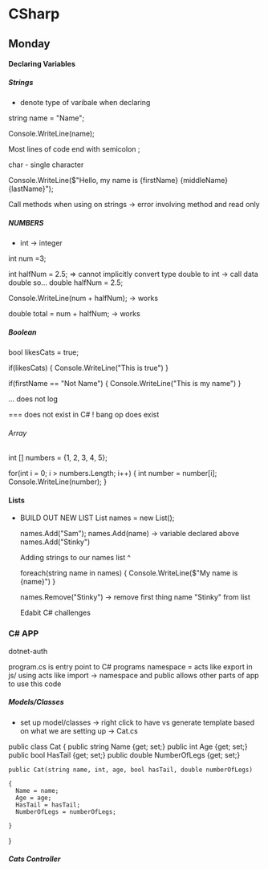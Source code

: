 # CSharp

<!-- SECTION -->
## Monday

<!-- NOTE curly bois go on line underneath method -->

#### Declaring Variables

##### Strings

  - denote type of varibale when declaring

string name = "Name";

Console.WriteLine(name);

<!-- NOTE c# will not compile/run with errors in code -->

Most lines of code end with semicolon ;

char - single character

<!-- NOTE STRING INTERPOLATION -->

Console.WriteLine($"Hello, my name is {firstName} {middleName} {lastName}");

Call methods when using on strings -> error involving method and read only

<!-- NOTE C# is written in Pascal case -->

##### NUMBERS

 - int -> integer

 int num =3;

 int halfNum = 2.5; => cannot implicitly convert type double to int -> call data double
    so...
double halfNum = 2.5;

<!-- NOTE Double is data type for decimal numbers -->

Console.WriteLine(num + halfNum); -> works

double total = num + halfNum; -> works

##### Boolean

bool likesCats = true;

if(likesCats)
{
Console.WriteLine("This is true")
}

<!-- NOTE CONDITIONALS REQUIRE BOOL OR SOMETHING THAT EQUATES TO A BOOL -->
if(firstName == "Not Name")
{
  Console.WriteLine("This is my name")
}

  ... does not log

=== does not exist in C#
! bang op does exist

###### Array

int [] numbers = {1, 2, 3, 4, 5};

for(int i = 0; i > numbers.Length; i++)
{
  int number = number[i];
  Console.WriteLine(number);
}

<!-- SECTION -->
#### Lists

 - BUILD OUT NEW LIST
    List<string> names = new List<string>();

    names.Add("Sam");
    names.Add(name) -> variable declared above
    names.Add("Stinky")

    Adding strings to our names list ^

    foreach(string name in names)
    {
      Console.WriteLine($"My name is {name}")
    }

    names.Remove("Stinky") -> remove first thing name "Stinky" from list

    Edabit C# challenges


<!-- SECTION -->
### C# APP

  dotnet-auth

  program.cs is entry point to C# programs
  namespace = acts like export in js/ using acts like import -> namespace and public allows other parts of app to use this code

##### Models/Classes

  - set up model/classes -> right click to have vs generate template based on what we are setting up -> Cat.cs

<!-- NOTE PROP code snippet to generate code for schema -->

  public class Cat
  {
    public string Name {get; set;}
    public int Age {get; set;}
    public bool HasTail {get; set;}
    public double NumberOfLegs {get; set;}


  <!-- constructor -->
    public Cat(string name, int, age, bool hasTail, double numberOfLegs)

  <!-- pass values through constructor and assign them to class -->
    {
      Name = name;
      Age = age;
      HasTail = hasTail;
      NumberOfLegs = numberOfLegs;

    }
  }

##### Cats Controller
<!-- NOTE use new to create new controller -->
